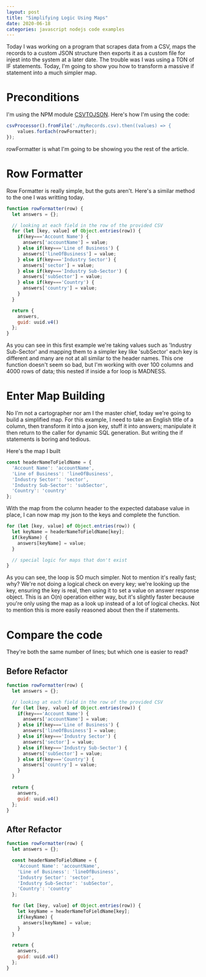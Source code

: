 ```yaml
---
layout: post
title: "Simplifying Logic Using Maps"
date: 2020-06-18
categories: javascript nodejs code examples 
---
```


Today I was working on a program that scrapes data from a CSV, maps the records to a custom JSON structure then exports it as a custom file for injest into the system at a later date. The trouble was I was using a TON of IF statements. Today, I'm going to show you how to transform a massive if statement into a much simpler map.

# Preconditions

I'm using the NPM module [CSVTOJSON](https://www.npmjs.com/package/csvtojson). Here's how I'm using the code: 

```javascript 
csvProcessor().fromFile('./myRecords.csv).then((values) => {
    values.forEach(rowFormatter);
}); 
```

rowFormatter is what I'm going to be showing you the rest of the article. 

# Row Formatter 

Row Formatter is really simple, but the guts aren't. Here's a similar method to the one I was writting today. 

```javascript
function rowFormatter(row) {
  let answers = {}; 

  // looking at each field in the row of the provided CSV
  for (let [key, value] of Object.entries(row)) {
    if(key==='Account Name') {
      answers['accountName'] = value; 
    } else if(key==='Line of Business') {
      answers['lineOfBusiness'] = value; 
    } else if(key==='Industry Sector') {
      answers['sector'] = value; 
    } else if(key==='Industry Sub-Sector') {
      answers['subSector'] = value;  
    } else if(key==='Country') {
      answers['country'] = value;
    }
  }

  return {
    answers, 
    guid: uuid.v4()
  };
}
```

As you can see in this first example we're taking values such as 'Industry Sub-Sector' and mapping them to a simpler key like 'subSector' each key is different and many are not at all similar to the header names. This one function doesn't seem so bad, but I'm working with over 100 columns and 4000 rows of data; this nested if inside a for loop is MADNESS. 

# Enter Map Building

No I'm not a cartographer nor am I the master chief, today we're going to build a simplified map. For this example, I need to take an English title of a column, then transform it into a json key, stuff it into answers; manipulate it then return to the caller for dynamic SQL generation. But writing the if statements is boring and tedious. 

Here's the map I built

```javascript 
const headerNameToFieldName = {
  'Account Name': 'accountName',
  'Line of Business': 'lineOfBusiness',
  'Industry Sector': 'sector',
  'Industry Sub-Sector': 'subSector',
  'Country': 'country'
};
```

With the map from the column header to the expected database value in place, I can now map my json to the keys and complete the function. 

```javascript
for (let [key, value] of Object.entries(row)) {
  let keyName = headerNameToFieldName[key];
  if(keyName) {
    answers[keyName] = value; 
  }

  // special logic for maps that don't exist
}
```

As you can see, the loop is SO much simpler. Not to mention it's really fast; why? We're not doing a logical check on every key; we're looking up the key, ensuring the key is real, then using it to set a value on answer response object. This is an O(n) operation either way, but it's slightly faster because you're only using the map as a look up instead of a lot of logical checks. Not to mention this is more easily reasoned about then the if statements. 

# Compare the code

They're both the same number of lines; but which one is easier to read? 

## Before Refactor
```javascript
function rowFormatter(row) {
  let answers = {}; 

  // looking at each field in the row of the provided CSV
  for (let [key, value] of Object.entries(row)) {
    if(key==='Account Name') {
      answers['accountName'] = value; 
    } else if(key==='Line of Business') {
      answers['lineOfBusiness'] = value; 
    } else if(key==='Industry Sector') {
      answers['sector'] = value; 
    } else if(key==='Industry Sub-Sector') {
      answers['subSector'] = value;  
    } else if(key==='Country') {
      answers['country'] = value;
    }
  }

  return {
    answers, 
    guid: uuid.v4()
  };
}
```

## After Refactor

```javascript
function rowFormatter(row) {
  let answers = {};

  const headerNameToFieldName = {
    'Account Name': 'accountName',
    'Line of Business': 'lineOfBusiness',
    'Industry Sector': 'sector',
    'Industry Sub-Sector': 'subSector',
    'Country': 'country'
  }; 

  for (let [key, value] of Object.entries(row)) {
    let keyName = headerNameToFieldName[key];
    if(keyName) {
      answers[keyName] = value; 
    }
  }

  return {
    answers, 
    guid: uuid.v4()
  };
}
```